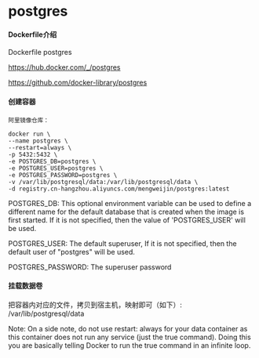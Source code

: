 # postgres

#### Dockerfile介绍
  Dockerfile postgres
  
  https://hub.docker.com/_/postgres
  
  https://github.com/docker-library/postgres
  
#### 创建容器
```
阿里镜像仓库：

docker run \
--name postgres \
--restart=always \
-p 5432:5432 \
-e POSTGRES_DB=postgres \
-e POSTGRES_USER=postgres \
-e POSTGRES_PASSWORD=postgres \
-v /var/lib/postgresql/data:/var/lib/postgresql/data \
-d registry.cn-hangzhou.aliyuncs.com/mengweijin/postgres:latest
```
POSTGRES_DB: This optional environment variable can be used to define a different name for the default database that is created when the image is first started. If it is not specified, then the value of 'POSTGRES_USER' will be used.

POSTGRES_USER: The default superuser, If it is not specified, then the default user of "postgres" will be used.

POSTGRES_PASSWORD: The superuser password

#### 挂载数据卷
把容器内对应的文件，拷贝到宿主机，映射即可（如下）:
/var/lib/postgresql/data


Note: On a side note, do not use restart: always for your data container as this container does not run any service (just the true command). Doing this you are basically telling Docker to run the true command in an infinite loop.
